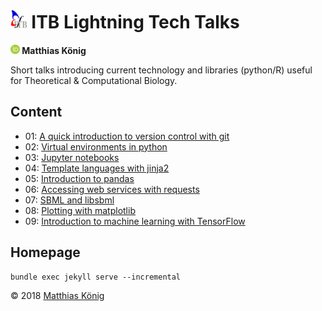 <h1><img src="./img/itblogo.gif" height="30"/> ITB Lightning Tech Talks</h1>
<b><a href="https://orcid.org/0000-0003-1725-179X" title="https://orcid.org/0000-0003-1725-179X"><img src="./img/orcid.png" height="15"/></a> Matthias König</b>

Short talks introducing current technology and libraries (python/R) useful for Theoretical & Computational Biology.

## Content
* 01: [A quick introduction to version control with git](./talks/01_git)
* 02: [Virtual environments in python](./talks/02_virtualenv)
* 03: [Jupyter notebooks](./talks/03_jupyter)
* 04: [Template languages with jinja2](./talks/04_templates)
* 05: [Introduction to pandas](./talks/05_pandas)
* 06: [Accessing web services with requests](./talks/06_requests)
* 07: [SBML and libsbml](./talks/07_libsbml)
* 08: [Plotting with matplotlib](./talks/08_matplotlib)
* 09: [Introduction to machine learning with TensorFlow](./talks/09_tensorflow)

## Homepage
```
bundle exec jekyll serve --incremental
```

&copy; 2018 [Matthias König](https://livermetabolism.com)